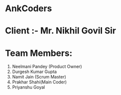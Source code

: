 # AnkCoders
# Client :- Mr. Nikhil Govil Sir
# Team Members:
1. Neelmani Pandey (Product Owner)
2. Durgesh Kumar Gupta
3. Namit Jain (Scrum Master)
4. Prakhar Shahi(Main Coder)
5. Priyanshu Goyal

